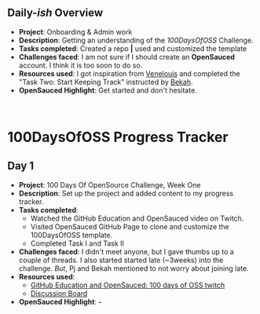 ## Daily-*ish* Overview

- **Project**: Onboarding & Admin work
- **Description**: Getting an understanding of the *100DaysOfOSS* Challenge.
- **Tasks completed**: Created a repo **|** used and customized the template
- **Challenges faced**: I am not sure if I should create an **OpenSauced** account. I think it is too soon to do so.
- **Resources used**: I got inspiration from [Venelouis](https://github.com/venelouis) and completed the "Task Two: Start Keeping Track" instructed by [Bekah](https://github.com/BekahHW).
- **OpenSauced Highlight**: Get started and don't hesitate.
<br>


# 100DaysOfOSS Progress Tracker

## Day 1

- **Project**: 100 Days Of OpenSource Challenge, Week One
- **Description**: Set up the project and added content to my progress tracker.
- **Tasks completed**: 
  - Watched the GitHub Education and OpenSauced video on Twitch.
  - Visited OpenSauced GitHub Page to clone and customize the 100DaysOfOSS template.
  - Completed Task I and Task II
- **Challenges faced**: I didn't meet anyone, but I gave thumbs up to a couple of threads. I also started started late (~3weeks) into the challenge. *But*, Pj and Bekah mentioned to not worry about joining late.
- **Resources used**: 
  - [GitHub Education and OpenSauced: 100 days of OSS twitch](https://www.twitch.tv/videos/2218350705)
  - [Discussion Board](https://github.com/orgs/open-sauced/discussions/36)
- **OpenSauced Highlight**: **-**

